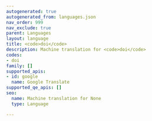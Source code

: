```yaml
---
autogenerated: true
autogenerated_from: languages.json
nav_order: 999
nav_exclude: true
parent: Languages
layout: language
title: <code>doi</code>
description: Machine translation for <code>doi</code>
codes:
- doi
family: []
supported_apis:
- id: google
  name: Google Translate
supported_qe_apis: []
seo:
  name: Machine translation for None
  type: Language

---
```


